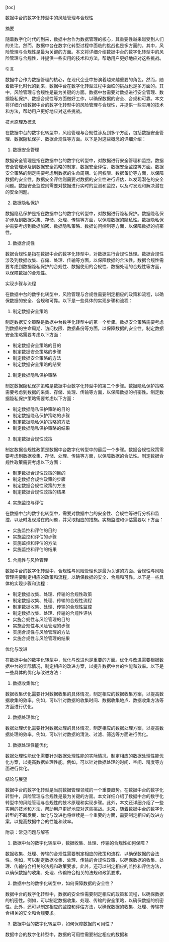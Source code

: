 
[toc]                    
                
                
数据中台的数字化转型中的风险管理与合规性

摘要

随着数字化时代的到来，数据中台作为数据管理的核心，其重要性越来越受到人们的关注。然而，数据中台在数字化转型过程中面临的挑战也是多方面的。其中，风险管理与合规性是最为关键的方面。本文将详细介绍数据中台的数字化转型中的风险管理与合规性，并提供一些实用的技术和方法，帮助用户更好地应对这些挑战。

引言

数据中台作为数据管理的核心，在现代企业中扮演着越来越重要的角色。然而，随着数字化时代的到来，数据中台在数字化转型过程中面临的挑战也是多方面的。其中，风险管理与合规性是最为关键的方面。数据中台需要对数据进行安全管理、数据隐私保护、数据合规性等方面做好工作，以确保数据的安全、合规和可靠。本文将详细介绍数据中台的数字化转型中的风险管理与合规性，并提供一些实用的技术和方法，帮助用户更好地应对这些挑战。

技术原理及概念

在数据中台的数字化转型中，风险管理与合规性涉及到多个方面，包括数据安全管理、数据隐私保护、数据合规性等方面。以下是对这些概念的详细介绍：

1. 数据安全管理

数据安全管理是指在数据中台的数字化转型中，对数据进行安全管理和监控。数据安全管理涉及到数据安全策略的制定、数据安全评估、数据安全监控等方面。数据安全策略的制定需要考虑到数据的生命周期、访问权限、数据备份等方面，以保障数据的安全性。数据安全评估则需要对数据的安全性进行评估，以发现潜在的安全问题。数据安全监控则需要对数据进行实时的监测和监控，以及时发现和解决潜在的安全问题。

2. 数据隐私保护

数据隐私保护是指在数据中台的数字化转型中，对数据进行隐私保护。数据隐私保护涉及到数据采集、存储、处理、传输等方面，以保障数据的隐私性。数据隐私保护需要考虑到数据加密、数据隐私策略、数据访问控制等方面，以保障数据的机密性。

3. 数据合规性

数据合规性是指在数据中台的数字化转型中，对数据进行合规性处理。数据合规性涉及到数据收集、存储、处理、传输等方面，以保障数据的合法性。数据合规性需要考虑到数据隐私保护的合规性、数据使用的合规性、数据处理的合规性等方面，以保障数据的合规性。

实现步骤与流程

在数据中台的数字化转型中，风险管理与合规性需要制定相应的政策和流程，以确保数据的安全、合规和可靠。以下是一些具体的实现步骤和流程：

1. 制定数据安全策略

制定数据安全策略是数据中台数字化转型中的第一个步骤。数据安全策略需要考虑到数据的生命周期、访问权限、数据备份等方面，以保障数据的安全性。制定数据安全策略需要考虑以下方面：

- 制定数据安全策略的目的
- 制定数据安全策略的步骤
- 制定数据安全策略的方法
- 制定数据安全策略的结果

2. 制定数据隐私保护策略

制定数据隐私保护策略是数据中台数字化转型中的第二个步骤。数据隐私保护策略需要考虑到数据的采集、存储、处理、传输等方面，以保障数据的机密性。制定数据隐私保护策略需要考虑以下方面：

- 制定数据隐私保护策略的目的
- 制定数据隐私保护策略的步骤
- 制定数据隐私保护策略的方法
- 制定数据隐私保护策略的结果

3. 制定数据合规性政策

制定数据合规性政策是数据中台数字化转型中的最后一个步骤。数据合规性政策需要考虑到数据收集、存储、处理、传输等方面，以保障数据的合法性。制定数据合规性政策需要考虑以下方面：

- 制定数据合规性政策的目的
- 制定数据合规性政策的步骤
- 制定数据合规性政策的方法
- 制定数据合规性政策的结果

4. 实施监控与评估

在数据中台的数字化转型中，需要对数据中台的安全性、合规性等进行分析和监控，以及时发现潜在的问题，并采取相应的措施。实施监控和评估需要以下方面：

- 实施监控和评估的目的
- 实施监控和评估的步骤
- 实施监控和评估的方法
- 实施监控和评估的结果

5. 合规性与风险管理

数据中台的数字化转型中，合规性与风险管理也是最为关键的方面。合规性与风险管理需要制定相应的政策和流程，以确保数据的安全、合规和可靠。以下是一些具体的实现步骤和流程：

- 制定数据收集、处理、传输的合规性政策
- 制定数据收集、处理、传输的合规性流程
- 制定数据收集、处理、传输的合规性监控
- 制定数据收集、处理、传输的合规性评估
- 实施合规性与风险管理的目的
- 实施合规性与风险管理的步骤
- 实施合规性与风险管理的方法
- 实施合规性与风险管理的结果

优化与改进

在数据中台的数字化转型中，优化与改进也是重要的方面。优化与改进需要根据数据中台的实际情况，制定相应的改进方案，以提升数据中台的性能和效率。以下是一些具体的优化与改进方法：

1. 数据收集优化

数据收集优化需要针对数据收集的具体情况，制定相应的数据收集方案，以提高数据收集的效率。例如，可以针对数据的收集时间、数据收集地点、数据收集方法等方面进行优化。

2. 数据处理优化

数据处理优化需要针对数据处理的具体情况，制定相应的数据处理方案，以提高数据处理的效率。例如，可以针对数据的清洗、过滤、筛选等方面进行优化。

3. 数据处理性能优化

数据处理性能优化需要针对数据处理性能的实际情况，制定相应的数据处理性能优化方案，以提高数据处理性能。例如，可以针对数据处理的时间、空间、精度等方面进行优化。

结论与展望

数据中台的数字化转型是当前数据管理领域的一个重要趋势。在数据中台的数字化转型中，风险管理与合规性是最为关键的方面。本文详细介绍了数据中台的数字化转型中的风险管理与合规性的技术原理和实现步骤。此外，本文还详细介绍了一些实用的技术和方法，帮助用户更好地应对这些挑战。未来，随着数据中台的数字化转型的不断发展，优化与改进也将继续是一个重要的方面，需要制定相应的改进方案，以提高数据中台的性能和效率。

附录：常见问题与解答

1. 数据中台的数字化转型中，数据收集、处理、传输的合规性如何保障？

数据收集、处理、传输的合规性需要制定相应的政策和流程，以确保数据的合法性。例如，可以制定数据收集、处理、传输的合规性政策，以确保数据的收集、处理、传输符合相关的法规和政策要求。此外，还可以制定相应的监控和评估方法，以确保数据的收集、处理、传输符合相关的法规和政策要求。

2. 数据中台的数字化转型中，如何保障数据的安全性？

数据中台的数字化转型中，数据的安全性需要制定相应的政策和流程，以确保数据的机密性。例如，可以制定数据收集、处理、传输的安全策略，以确保数据的机密性。此外，还可以制定相应的监控和评估方法，以确保数据的收集、处理、传输符合相关的安全和合规要求。

3. 数据中台的数字化转型中，如何保障数据的可用性？

数据中台的数字化转型中，数据的可用性需要制定相应的数据和

